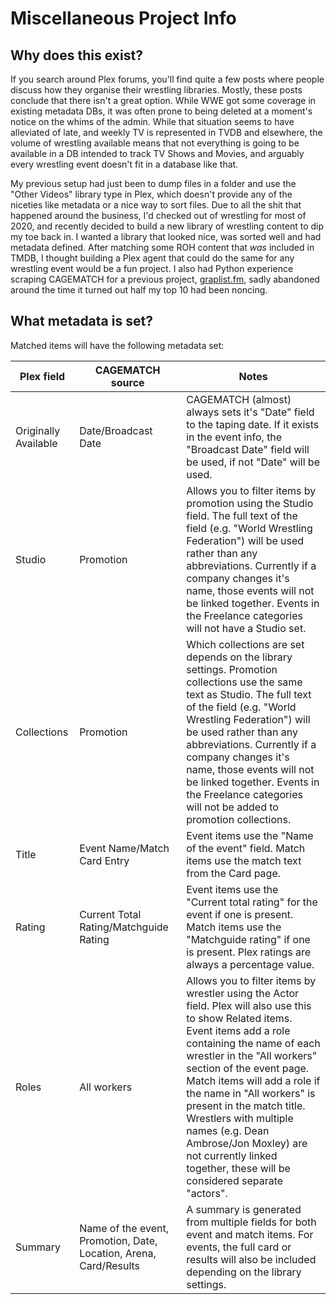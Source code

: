 # Miscellaneous Project Info

## Why does this exist?

If you search around Plex forums, you'll find quite a few posts where people discuss how they organise their wrestling libraries. Mostly, these posts conclude that there isn't a great option. While WWE got some coverage in existing metadata DBs, it was often prone to being deleted at a moment's notice on the whims of the admin. While that situation seems to have alleviated of late, and weekly TV is represented in TVDB and elsewhere, the volume of wrestling available means that not everything is going to be available in a DB intended to track TV Shows and Movies, and arguably every wrestling event doesn't fit in a database like that.

My previous setup had just been to dump files in a folder and use the "Other Videos" library type in Plex, which doesn't provide any of the niceties like metadata or a nice way to sort files. Due to all the shit that happened around the business, I'd checked out of wrestling for most of 2020, and recently decided to build a new library of wrestling content to dip my toe back in. I wanted a library that looked nice, was sorted well and had metadata defined. After matching some ROH content that *was* included in TMDB, I thought building a Plex agent that could do the same for any wrestling event would be a fun project. I also had Python experience scraping CAGEMATCH for a previous project, [graplist.fm](https://github.com/gordonjb/graplist.fm), sadly abandoned around the time it turned out half my top 10 had been noncing.

## What metadata is set?

Matched items will have the following metadata set:

| Plex field           | CAGEMATCH source                                                  | Notes                                                                                                                                                                                                                                                                                                                                                                                                                                                        |
|----------------------|-------------------------------------------------------------------|--------------------------------------------------------------------------------------------------------------------------------------------------------------------------------------------------------------------------------------------------------------------------------------------------------------------------------------------------------------------------------------------------------------------------------------------------------------|
| Originally Available | Date/Broadcast Date                                               | CAGEMATCH (almost) always sets it's "Date" field to the taping date. If it exists in the event info, the "Broadcast Date" field will be used, if not "Date" will be used.                                                                                                                                                                                                                                                                                    |
| Studio               | Promotion                                                         | Allows you to filter items by promotion using the Studio field. The full text of the field (e.g. "World Wrestling Federation") will be used rather than any abbreviations. Currently if a company changes it's name, those events will not be linked together. Events in the Freelance categories will not have a Studio set.                                                                                                                                |
| Collections          | Promotion                                                         | Which collections are set depends on the library settings. Promotion collections use the same text as Studio. The full text of the field (e.g. "World Wrestling Federation") will be used rather than any abbreviations. Currently if a company changes it's name, those events will not be linked together. Events in the Freelance categories will not be added to promotion collections.                                                                  |
| Title                | Event Name/Match Card Entry                                       | Event items use the "Name of the event" field. Match items use the match text from the Card page.                                                                                                                                                                                                                                                                                                                                                            |
| Rating               | Current Total Rating/Matchguide Rating                            | Event items use the "Current total rating" for the event if one is present. Match items use the "Matchguide rating" if one is present. Plex ratings are always a percentage value.                                                                                                                                                                                                                                                                           |
| Roles                | All workers                                                       | Allows you to filter items by wrestler using the Actor field. Plex will also use this to show Related items. Event items add a role containing the name of each wrestler in the "All workers" section of the event page. Match items will add a role if the name in "All workers" is present in the match title. Wrestlers with multiple names (e.g. Dean Ambrose/Jon Moxley) are not currently linked together, these will be considered separate "actors". |
| Summary              | Name of the event, Promotion, Date, Location, Arena, Card/Results | A summary is generated from multiple fields for both event and match items. For events, the full card or results will also be included depending on the library settings.                                                                                                                                                                                                                                                                                    |
